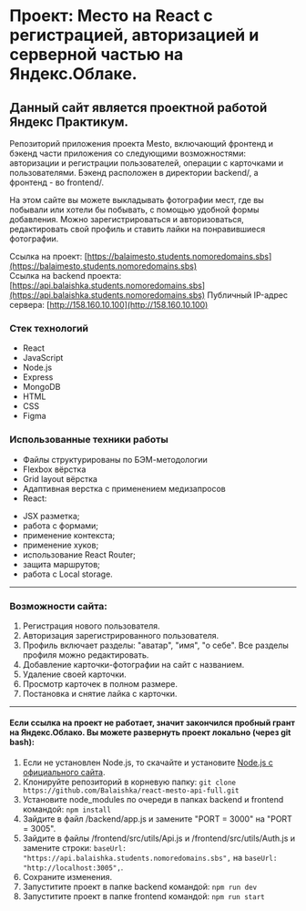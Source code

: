 # Проект: Место на React с регистрацией, авторизацией и серверной частью на Яндекс.Облаке.

## Данный сайт является проектной работой Яндекс Практикум.

Репозиторий приложения проекта Mesto, включающий фронтенд и бэкенд части приложения со следующими возможностями: авторизации и регистрации пользователей, операции с карточками и пользователями. Бэкенд расположен в директории backend/, а фронтенд - во frontend/.

На этом сайте вы можете выкладывать фотографии мест, где вы побывали или хотели бы побывать, с помощью удобной формы добавления. Можно зарегистрироваться и авторизоваться, редактировать свой профиль и ставить лайки на понравившиеся фотографии.

Ссылка на проект: [https://balaimesto.students.nomoredomains.sbs](https://balaimesto.students.nomoredomains.sbs)  
Ссылка на backend проекта: [https://api.balaishka.students.nomoredomains.sbs](https://api.balaishka.students.nomoredomains.sbs)
Публичный IP-адрес сервера: [http://158.160.10.100](http://158.160.10.100)

### Стек технологий
* React
* JavaScript
* Node.js
* Express
* MongoDB
* HTML
* CSS
* Figma

### Использованные техники работы
* Файлы структурированы по БЭМ-методологии
* Flexbox вёрстка
* Grid layout вёрстка
* Адаптивная верстка с применением медизапросов
* React: 
 - JSX разметка;
 - работа с формами;
 - применение контекста;
 - применение хуков;
 - использование React Router;
 - защита маршрутов;
 - работа с Local storage.

---

### Возможности сайта:
1. Регистрация нового пользователя.
2. Авторизация зарегистрированного пользователя.
3. Профиль включает разделы: "аватар", "имя", "о себе". Все разделы профиля можно редактировать.
4. Добавление карточки-фотографии на сайт с названием.
5. Удаление своей карточки.
6. Просмотр карточек в полном размере.
7. Постановка и снятие лайка с карточки.

---

#### Если ссылка на проект не работает, значит закончился пробный грант на Яндекс.Облако. Вы можете развернуть проект локально (через git bash):
1. Если не установлен Node.js, то скачайте и установите [Node.js с официального сайта](https://nodejs.org/en/download/).
2. Клонируйте репозиторий в корневую папку: 
    `git clone https://github.com/Balaishka/react-mesto-api-full.git`
3. Установите node_modules по очереди в папках backend и frontend командой: 
    `npm install`
4. Зайдите в файл /backend/app.js и замените "PORT = 3000" на "PORT = 3005".
5. Зайдите в файлы /frontend/src/utils/Api.js и /frontend/src/utils/Auth.js и замените строки:
    `baseUrl: "https://api.balaishka.students.nomoredomains.sbs",`
    на
    `baseUrl: "http://localhost:3005",`.
6. Сохраните изменения.
7. Запуститите проект в папке backend командой: 
    `npm run dev`
8. Запуститите проект в папке frontend командой: 
    `npm run start`
